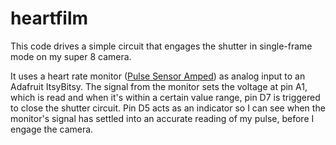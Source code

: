 # heartfilm

This code drives a simple circuit that engages the shutter 
in single-frame mode on my super 8 camera.

It uses a heart rate monitor ([Pulse Sensor Amped](https://www.adafruit.com/product/1093)) as analog input to an Adafruit ItsyBitsy. The signal from the monitor 
sets the voltage at pin A1, which is read and when it's within a certain
value range, pin D7 is triggered to close the shutter circuit. 
Pin D5 acts as an indicator so I can see when the monitor's signal has
settled into an accurate reading of my pulse, before I engage the camera.